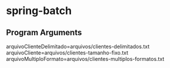 # spring-batch

## Program Arguments
arquivoClienteDelimitado=arquivos/clientes-delimitados.txt arquivoCliente=arquivos/clientes-tamanho-fixo.txt arquivoMultiploFormato=arquivos/clientes-multiplos-formatos.txt
